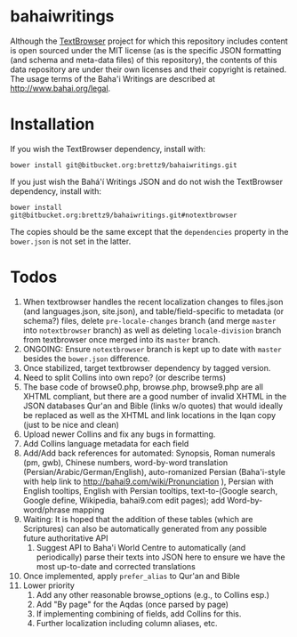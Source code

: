 # bahaiwritings

Although the [TextBrowser](https://github.com/brettz9/textbrowser) project for which this repository includes content is open sourced under the MIT license (as is the specific JSON formatting (and schema and meta-data files) of this repository), the contents of this data repository are under their own licenses and their copyright is retained. The usage terms of the Baha'i Writings are described at <http://www.bahai.org/legal>.

# Installation

If you wish the TextBrowser dependency, install with:

`
bower install git@bitbucket.org:brettz9/bahaiwritings.git
`

If you just wish the Bahá'í Writings JSON and do not wish the TextBrowser dependency, install with:

`
bower install git@bitbucket.org:brettz9/bahaiwritings.git#notextbrowser
`

The copies should be the same except that the `dependencies` property in the `bower.json` is not set in the latter.


# Todos

1. When textbrowser handles the recent localization changes to files.json (and languages.json, site.json), and table/field-specific to metadata (or schema?) files, delete `pre-locale-changes` branch (and merge `master` into `notextbrowser` branch) as well as deleting `locale-division` branch from textbrowser once merged into its `master` branch.
1. ONGOING: Ensure `notextbrowser` branch is kept up to date with `master` besides the `bower.json` difference.
1. Once stabilized, target textbrowser dependency by tagged version.
1. Need to split Collins into own repo? (or describe terms)
1. The base code of browse0.php, browse.php, browse9.php are all XHTML compliant, but there are a good number of invalid XHTML in the JSON databases Qur'an and Bible (links w/o quotes) that would ideally be replaced as well as the XHTML and link locations in the Iqan copy (just to be nice and clean)
1. Upload newer Collins and fix any bugs in formatting.
1. Add Collins language metadata for each field
1. Add/Add back references for automated: Synopsis, Roman numerals (pm, gwb), Chinese numbers, word-by-word translation (Persian/Arabic/German/English), auto-romanized Persian (Baha'i-style with help link to http://bahai9.com/wiki/Pronunciation ), Persian with English tooltips, English with Persian tooltips, text-to-(Google search, Google define, Wikipedia, bahai9.com edit pages); add Word-by-word/phrase mapping
1. Waiting: It is hoped that the addition of these tables (which are Scriptures) can also be automatically generated from any possible future authoritative API
    1. Suggest API to Baha'i World Centre to automatically (and periodically) parse their texts into JSON here to ensure we have the most up-to-date and corrected translations
1. Once implemented, apply `prefer_alias` to Qur'an and Bible
1. Lower priority
    1. Add any other reasonable browse_options (e.g., to Collins esp.)
    1. Add "By page" for the Aqdas (once parsed by page)
    1. If implementing combining of fields, add Collins for this.
    1. Further localization including column aliases, etc.
